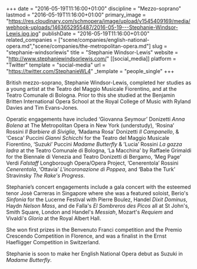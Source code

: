 +++
date = "2016-05-19T11:16:00+01:00"
discipline = "Mezzo-soprano"
lastmod = "2016-05-19T11:16:00+01:00"
primary_image = "https://res.cloudinary.com/schmopera/image/upload/v1545409169/media/webhook-uploads/1463652955487/2016-05-19---Stephanie-Windsor-Lewis.jpg.jpg"
publishDate = "2016-05-19T11:16:00+01:00"
related_companies = ["scene/companies/english-national-opera.md","scene/companies/the-metropolitan-opera.md"]
slug = "stephanie-windsorlewis"
title = "Stephanie Windsor-Lewis"
website = "http://www.stephaniewindsorlewis.com/"
[[social_media]]
platform = "Twitter"
template = "social-media"
url = "https://twitter.com/StephanieWL4"
_template = "people_single"
+++

British mezzo-soprano, Stephanie Windsor-Lewis, completed her studies as a young artist at the Teatro del Maggio Musicale Fiorentino, and at the Teatro Comunale di Bologna. Prior to this she studied at the Benjamin Britten International Opera School at the Royal College of Music with Ryland Davies and Tim Evans-Jones.
 
Operatic engagements have included ‘Giovanna Seymour’ Donizetti *Anna Bolena* at The Metropolitan Opera in New York (understudy), ‘Rosina’ Rossini *Il Barbiere di Siviglia*, ‘Madama Rosa’ Donizetti *Il Campanello*, & ‘Cesca' Puccini *Gianni Schicchi* for the Teatro del Maggio Musicale Fiorentino, ‘Suzuki’ Puccini *Madame Butterfly* & ’Lucia’ Rossini *La gazza ladra* at the Teatro Comunale di Bologna, ‘La Macchina’ by Raffaele Grimaldi for the Biennale di Venezia and Teatro Donizetti di Bergamo, ‘Meg Page’ Verdi *Falstaff* Longborough Opera/Opera Project, ’Cenerentola’ Rossini *Cenerentola*, ‘Ottavia’ *L'incoronazione di Poppea*, and ‘Baba the Turk’ Stravinsky *The Rake's Progress*. 

Stephanie’s concert engagements include a gala concert with the esteemed tenor Josè Carreras in Singapore where she was a featured soloist, Berio's *Sinfonia* for the Lucerne Festival with Pierre Boulez, Handel *Dixit Dominus*, Haydn *Nelson Mass*, and de Falla's *El Sombreros des Picos* all at St John's, Smith Square, London and Handel's *Messiah*, Mozart's *Requiem* and Vivaldi's *Gloria* at the Royal Albert Hall. 

She won first prizes in the Benvenuto Franci competition and the Premio Crescendo Competition in Florence, and was a finalist in the Ernst Haefligger Competition in Switzerland.
 
Stephanie is soon to make her English National Opera debut as Suzuki in *Madame Butterfly*.
